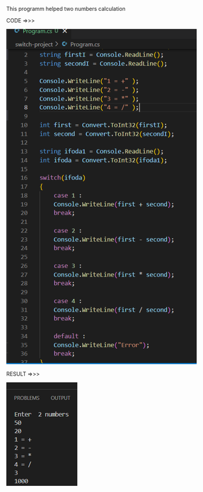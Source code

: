 
This programm helped two numbers calculation

CODE =>>> 

![code](code.png)

RESULT =>>>

![result](result.png)